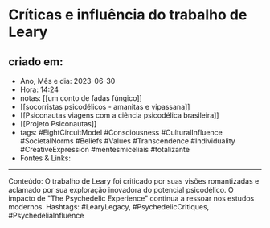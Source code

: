 # Críticas e influência do trabalho de Leary

## criado em: 
-  Ano, Mês e dia: 2023-06-30
- Hora: 14:24
- notas: [[um conto de fadas fúngico]]
- [[socorristas psicodélicos - amanitas e vipassana]]
- [[Psiconautas viagens com a ciência psicodélica brasileira]]
- [[Projeto Psiconautas]]
- tags: #EightCircuitModel #Consciousness #CulturalInfluence #SocietalNorms #Beliefs #Values #Transcendence #Individuality #CreativeExpression #mentesmiceliais #totalizante 
- Fontes & Links: 
---

Conteúdo: O trabalho de Leary foi criticado por suas visões romantizadas e aclamado por sua exploração inovadora do potencial psicodélico. O impacto de "The Psychedelic Experience" continua a ressoar nos estudos modernos.
Hashtags: #LearyLegacy, #PsychedelicCritiques, #PsychedeliaInfluence

